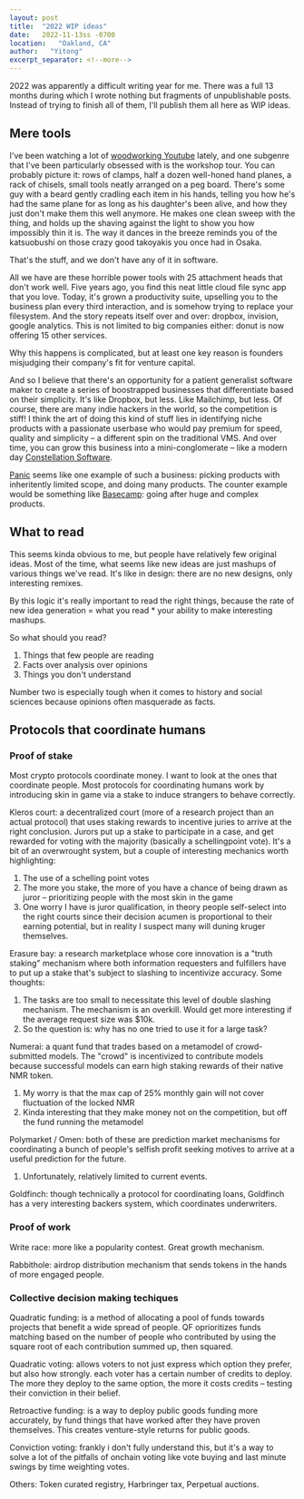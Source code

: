 ```yaml
---
layout: post
title:  "2022 WIP ideas"
date:   2022-11-13ss -0700
location:   "Oakland, CA"
author:   "Yitong"
excerpt_separator: <!--more-->
---
```


2022 was apparently a difficult writing year for me. There was a full 13 months during which I wrote nothing but fragments of unpublishable posts. Instead of trying to finish all of them, I'll publish them all here as WIP ideas.<!--more-->

## Mere tools
I've been watching a lot of [woodworking Youtube](https://www.youtube.com/channel/UCwP3-YxYpWeeeo7_-MUyj5Q) lately, and one subgenre that I've been particularly obsessed with is the workshop tour. You can probably picture it: rows of clamps, half a dozen well-honed hand planes, a rack of chisels, small tools neatly arranged on a peg board. There's some guy with a beard gently cradling each item in his hands, telling you how he's had the same plane for as long as his daughter's been alive, and how they just don't make them this well anymore. He makes one clean sweep with the thing, and holds up the shaving against the light to show you how impossibly thin it is. The way it dances in the breeze reminds you of the katsuobushi on those crazy good takoyakis you once had in Osaka.

That's the stuff, and we don't have any of it in software.

All we have are these horrible power tools with 25 attachment heads that don't work well. Five years ago, you find this neat little cloud file sync app that you love. Today, it's grown a productivity suite, upselling you to the business plan every third interaction, and is somehow trying to replace your filesystem. And the story repeats itself over and over: dropbox, invision, google analytics. This is not limited to big companies either: donut is now offering 15 other services. 

Why this happens is complicated, but at least one key reason is founders misjudging their company's fit for venture capital. 

And so I believe that there's an opportunity for a patient generalist software maker to create a series of boostrapped businesses that differentiate based on their simplicity. It's like Dropbox, but less. Like Mailchimp, but less. Of course, there are many indie hackers in the world, so the competition is stiff! I think the art of doing this kind of stuff lies in identifying niche products with a passionate userbase who would pay premium for speed, quality and simplicity – a different spin on the traditional VMS. And over time, you can grow this business into a mini-conglomerate – like a modern day [Constellation Software](https://www.csisoftware.com/).

[Panic](https://panic.com/) seems like one example of such a business: picking products with inheritently limited scope, and doing many products. The counter example would be something like [Basecamp](https://basecamp.com/): going after huge and complex products.



## What to read
This seems kinda obvious to me, but people have relatively few original ideas. Most of the time, what seems like new ideas are just mashups of various things we've read. It's like in design: there are no new designs, only interesting remixes.

By this logic it's really important to read the right things, because the rate of new idea generation = what you read * your ability to make interesting mashups.

So what should you read?

1. Things that few people are reading
2. Facts over analysis over opinions
3. Things you don't understand

Number two is especially tough when it comes to history and social sciences because opinions often masquerade as facts.


## Protocols that coordinate humans

### Proof of stake

Most crypto protocols coordinate money. I want to look at the ones that coordinate people. Most protocols for coordinating humans work by introducing skin in game via a stake to induce strangers to behave correctly.

Kleros court: a decentralized court (more of a research project than an actual protocol) that uses staking rewards to incentive juries to arrive at the right conclusion. Jurors put up a stake to participate in a case, and get rewarded for voting with the majority (basically a schellingpoint vote). It's a bit of an overwrought system, but a couple of interesting mechanics worth highlighting: 

1. The use of a schelling point votes
2. The more you stake, the more of you have a chance of being drawn as juror – prioritizing people with the most skin in the game
3. One worry I have is juror qualification, in theory people self-select into the right courts since their decision acumen is proportional to their earning potential, but in reality I suspect many will duning kruger themselves.

Erasure bay: a research marketplace whose core innovation is a "truth staking" mechanism where both information requesters and fulfillers have to put up a stake that's subject to slashing to incentivize accuracy. Some thoughts: 

1. The tasks are too small to necessitate this level of double slashing mechanism. The mechanism is an overkill. Would get more interesting if the average request size was $10k.
2. So the question is: why has no one tried to use it for a large task?

Numerai: a quant fund that trades based on a metamodel of crowd-submitted models. The "crowd" is incentivized to contribute models because successful models can earn high staking rewards of their native NMR token.

1. My worry is that the max cap of 25% monthly gain will not cover fluctuation of the locked NMR
2. Kinda interesting that they make money not on the competition, but off the fund running the metamodel

Polymarket / Omen: both of these are prediction market mechanisms for coordinating a bunch of people's selfish profit seeking motives to arrive at a useful prediction for the future. 

1. Unfortunately, relatively limited to current events.

Goldfinch: though technically a protocol for coordinating loans, Goldfinch has a very interesting backers system, which coordinates underwriters.  

### Proof of work

Write race: more like a popularity contest. Great growth mechanism.

Rabbithole: airdrop distribution mechanism that sends tokens in the hands of more engaged people.

### Collective decision making techiques

Quadratic funding: is a method of allocating a pool of funds towards projects that benefit a wide spread of people. QF oprioritizes funds matching based on the number of people who contributed by using the square root of each contribution summed up, then squared.

Quadratic voting: allows voters to not just express which option they prefer, but also how strongly. each voter has a certain number of credits to deploy. The more they deploy to the same option, the more it costs credits – testing their conviction in their belief.

Retroactive funding: is a way to deploy public goods funding more accurately, by fund things that have worked after they have proven themselves. This creates venture-style returns for public goods.

Conviction voting: frankly i don't fully understand this, but it's a way to solve a lot of the pitfalls of onchain voting like vote buying and last minute swings by time weighting votes.

Others: Token curated registry, Harbringer tax, Perpetual auctions.
